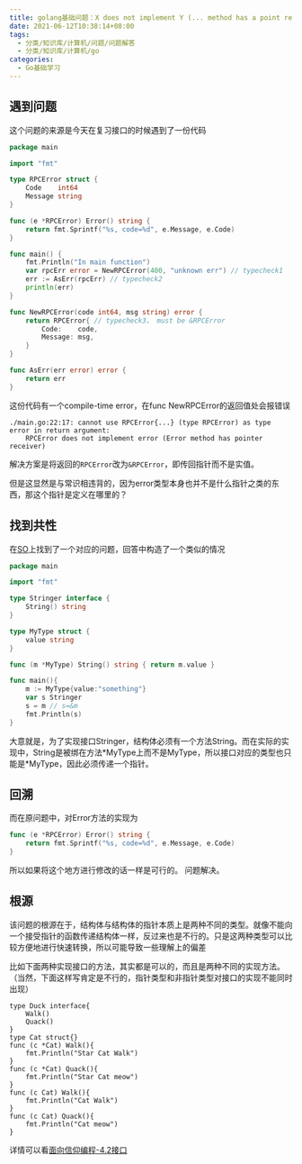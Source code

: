 ```yaml
---
title: golang基础问题：X does not implement Y (... method has a point receiver)
date: 2021-06-12T10:38:14+08:00
tags:
  - 分类/知识库/计算机/问题/问题解答
  - 分类/知识库/计算机/go
categories:
  - Go基础学习
---
```


## 遇到问题
这个问题的来源是今天在复习接口的时候遇到了一份代码
```go
package main

import "fmt"

type RPCError struct {
	Code    int64
	Message string
}

func (e *RPCError) Error() string {
	return fmt.Sprintf("%s, code=%d", e.Message, e.Code)
}

func main() {
	fmt.Println("In main function")
	var rpcErr error = NewRPCError(400, "unknown err") // typecheck1
	err := AsErr(rpcErr) // typecheck2
	println(err)
}

func NewRPCError(code int64, msg string) error {
	return RPCError{ // typecheck3， must be &RPCError
		Code:    code,
		Message: msg,
	}
}

func AsErr(err error) error {
	return err
}
```
这份代码有一个compile-time error，在func NewRPCError的返回值处会报错误
```
./main.go:22:17: cannot use RPCError{...} (type RPCError) as type error in return argument:
	RPCError does not implement error (Error method has pointer receiver)
```
解决方案是将返回的`RPCError`改为`&RPCError`，即传回指针而不是实值。

但是这显然是与常识相违背的，因为error类型本身也并不是什么指针之类的东西，那这个指针是定义在哪里的？
## 找到共性
在[SO](https://stackoverflow.com/questions/40823315/x-does-not-implement-y-method-has-a-pointer-receiver)上找到了一个对应的问题，回答中构造了一个类似的情况
```go
package main

import "fmt"

type Stringer interface {
	String() string
}

type MyType struct {
	value string
}

func (m *MyType) String() string { return m.value }

func main(){
	m := MyType{value:"something"}
	var s Stringer
	s = m // s=&m
	fmt.Println(s)
}
```
大意就是，为了实现接口Stringer，结构体必须有一个方法String。而在实际的实现中，String是被绑在方法\*MyType上而不是MyType，所以接口对应的类型也只能是\*MyType，因此必须传递一个指针。

## 回溯
而在原问题中，对Error方法的实现为
```go
func (e *RPCError) Error() string {
	return fmt.Sprintf("%s, code=%d", e.Message, e.Code)
}
```
所以如果将这个地方进行修改的话一样是可行的。
问题解决。

## 根源
该问题的根源在于，结构体与结构体的指针本质上是两种不同的类型。就像不能向一个接受指针的函数传递结构体一样，反过来也是不行的。只是这两种类型可以比较方便地进行快速转换，所以可能导致一些理解上的偏差

比如下面两种实现接口的方法，其实都是可以的，而且是两种不同的实现方法。（当然，下面这样写肯定是不行的，指针类型和非指针类型对接口的实现不能同时出现）
```
type Duck interface{
    Walk()
    Quack()
}
type Cat struct{}
func (c *Cat) Walk(){
    fmt.Println("Star Cat Walk")
}
func (c *Cat) Quack(){
    fmt.Println("Star Cat meow")
}
func (c Cat) Walk(){
    fmt.Println("Cat Walk")
}
func (c Cat) Quack(){
    fmt.Println("Cat meow")
}
```
详情可以看[面向信仰编程-4.2接口](https://draveness.me/golang/docs/part2-foundation/ch04-basic/golang-interface/)